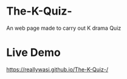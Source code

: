 # The-K-Quiz-
An web page made to carry out K drama Quiz

# Live Demo
https://reallywasi.github.io/The-K-Quiz-/
